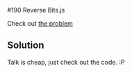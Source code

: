 #190 Reverse Bits.js

Check out [the problem](https://leetcode.com/problems/reverse-bits/)

## Solution

Talk is cheap, just check out the code. :P